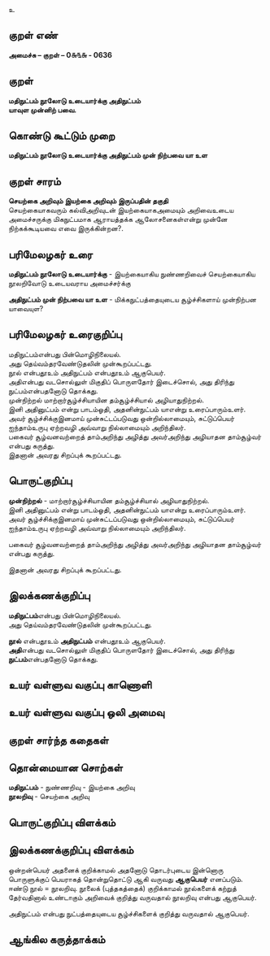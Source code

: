 உ

## குறள் எண் 

**அமைச்சு – குறள் – 0௬௩௬ - 0636**  

## குறள் 

**மதிநுட்பம் நூலோடு உடையார்க்கு அதிநுட்பம்  
யாவுள முன்னிற் பவை.**  

## கொண்டு கூட்டும் முறை

**மதிநுட்பம் நூலோடு உடையார்க்கு அதிநுட்பம் முன் நிற்பவை யா உள**  

## குறள் சாரம் 

**செயற்கை அறிவும் இயற்கை அறிவும் இருப்பதின் தகுதி**  
செயற்கையாகவரும் கல்விஅறிவுடன் இயற்கையாகஅமையும் அறிவைஉடைய அமைச்சருக்கு மிகநுட்பமாக ஆராயத்தக்க ஆலோசனைகள்என்று முன்னே நிற்கக்கூடியவை எவை இருக்கின்றன?.  

## பரிமேலழகர் உரை

**மதிநுட்பம் நூலோடு உடையார்க்கு** - இயற்கையாகிய நுண்ணறிவைச் செயற்கையாகிய நூலறிவோடு உடையவராய அமைச்சர்க்கு  

**அதிநுட்பம் முன் நிற்பவை யா உள** - மிக்கநுட்பத்தையுடைய சூழ்ச்சிகளாய் முன்நிற்பன யாவையுள? 

## பரிமேலழகர் உரைகுறிப்பு   

மதிநுட்பம்என்பது பின்மொழிநிலையல்.  
அது தெய்வம்தரவேண்டுதலின் முன்கூறப்பட்டது.  
நூல் என்பதூஉம் அதிநுட்பம் என்பதூஉம் ஆகுபெயர்.  
அதிஎன்பது வடசொல்லுள் மிகுதிப் பொருளதோர் இடைச்சொல், அது திரிந்து நுட்பம்என்பதனோடு தொக்கது.  
முன்நிற்றல் மாற்றார்சூழ்ச்சியாயின தம்சூழ்ச்சியால் அழியாதுநிற்றல்.  
இனி அதினுட்பம் என்று பாடம்ஓதி, அதனின்நுட்பம் யாஎன்று உரைப்பாரும்உளர்.   
அவர் சூழ்ச்சிக்குஇனமாய் முன்சுட்டப்படுவது ஒன்றில்லாமையும், சுட்டுப்பெயர் ஐந்தாம்உருபு ஏற்றவழி அவ்வாறு நில்லாமையும் அறிந்திலர்.   
பகைவர் சூழ்வனவற்றைத் தாம்அறிந்து அழித்து அவர்அறிந்து அழியாதன தாம்சூழ்வர் என்பது கருத்து.  
இதனான் அவரது சிறப்புக் கூறப்பட்டது.     

## பொருட்குறிப்பு 

**முன்நிற்றல்** -  மாற்றார்சூழ்ச்சியாயின தம்சூழ்ச்சியால் அழியாதுநிற்றல்.  
இனி அதினுட்பம் என்று பாடம்ஓதி, அதனின்நுட்பம் யாஎன்று உரைப்பாரும்உளர்.   
அவர் சூழ்ச்சிக்குஇனமாய் முன்சுட்டப்படுவது ஒன்றில்லாமையும், சுட்டுப்பெயர் ஐந்தாம்உருபு ஏற்றவழி அவ்வாறு நில்லாமையும் அறிந்திலர்.   

பகைவர் சூழ்வனவற்றைத் தாம்அறிந்து அழித்து அவர்அறிந்து அழியாதன தாம்சூழ்வர் என்பது கருத்து.  

இதனான் அவரது சிறப்புக் கூறப்பட்டது.  

## இலக்கணக்குறிப்பு  

**மதிநுட்பம்**என்பது பின்மொழிநிலையல்.  
அது தெய்வம்தரவேண்டுதலின் முன்கூறப்பட்டது.  

**நூல்** என்பதூஉம் **அதிநுட்பம்** என்பதூஉம் ஆகுபெயர்.  
**அதி**என்பது வடசொல்லுள் மிகுதிப் பொருளதோர் இடைச்சொல், அது திரிந்து **நுட்பம்**என்பதனோடு தொக்கது.   

## உயர் வள்ளுவ வகுப்பு காணொளி


## உயர் வள்ளுவ வகுப்பு ஒலி அமைவு 

 
## குறள் சார்ந்த கதைகள் 


## தொன்மையான சொற்கள்

**மதிநுட்பம்** - நுண்ணறிவு - இயற்கை அறிவு  
**நூலறிவு** - செயற்கை அறிவு  

## பொருட்குறிப்பு விளக்கம்


## இலக்கணக்குறிப்பு விளக்கம்

ஒன்றன்பெயர் அதனைக் குறிக்காமல் அதனோடு தொடர்புடைய இன்னொரு பொருளுக்குப் பெயராகத் தொன்றுதொட்டு ஆகி வருவது **ஆகுபெயர்** எனப்படும்.  
ஈண்டு நூல் = நூலறிவு. நூலைக் (புத்தகத்தைக்) குறிக்காமல் நூல்களைக் கற்றுத் தேர்வதினால் உண்டாகும் அறிவைக் குறித்து வருவதால் நூலறிவு என்பது ஆகுபெயர். 

அதிநுட்பம் என்பது நுட்பத்தையுடைய சூழ்ச்சிகளைக் குறித்து வருவதால் ஆகுபெயர்.



## ஆங்கில கருத்தாக்கம் 


